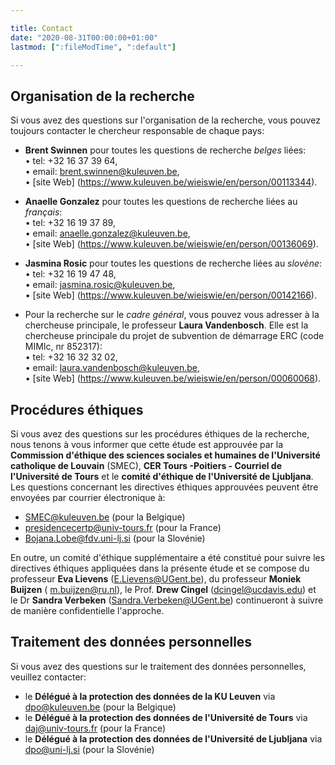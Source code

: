 ```yaml
---

title: Contact
date: "2020-08-31T00:00:00+01:00"
lastmod: [":fileModTime", ":default"]

---
```


## Organisation de la recherche
Si vous avez des questions sur l'organisation de la recherche, vous pouvez toujours contacter le chercheur responsable de chaque pays:

- **Brent Swinnen** pour toutes les questions de recherche *belges* liées: \
• tel: +32 16 37 39 64, \
• email: brent.swinnen@kuleuven.be, \
• [site Web] (https://www.kuleuven.be/wieiswie/en/person/00113344).

- **Anaelle Gonzalez** pour toutes les questions de recherche liées au *français*: \
• tel: +32 16 19 37 89, \
• email: anaelle.gonzalez@kuleuven.be, \
• [site Web] (https://www.kuleuven.be/wieiswie/en/person/00136069).

- **Jasmina Rosic** pour toutes les questions de recherche liées au *slovène*: \
• tel: +32 16 19 47 48, \
• email: jasmina.rosic@kuleuven.be, \
• [site Web] (https://www.kuleuven.be/wieiswie/en/person/00142166).

- Pour la recherche sur le *cadre général*, vous pouvez vous adresser à la chercheuse principale, le professeur **Laura Vandenbosch**. Elle est la chercheuse principale du projet de subvention de démarrage ERC (code MIMIc, nr 852317): \
• tel: +32 16 32 32 02, \
• email: laura.vandenbosch@kuleuven.be, \
• [site Web] (https://www.kuleuven.be/wieiswie/en/person/00060068).

## Procédures éthiques
Si vous avez des questions sur les procédures éthiques de la recherche, nous tenons à vous informer que cette étude est approuvée par la **Commission d'éthique des sciences sociales et humaines de l'Université catholique de Louvain** (SMEC), **CER Tours -Poitiers - Courriel de l'Université de Tours** et le **comité d'éthique de l'Université de Ljubljana**.
Les questions concernant les directives éthiques approuvées peuvent être envoyées par courrier électronique à:

- SMEC@kuleuven.be (pour la Belgique)
- presidencecertp@univ-tours.fr (pour la France)
- Bojana.Lobe@fdv.uni-lj.si (pour la Slovénie)

En outre, un comité d'éthique supplémentaire a été constitué pour suivre les directives éthiques appliquées dans la présente étude et se compose du professeur **Eva Lievens** (E.Lievens@UGent.be), du professeur **Moniek Buijzen** ( m.buijzen@ru.nl), le Prof. **Drew Cingel** (dcingel@ucdavis.edu) et le Dr **Sandra Verbeken** (Sandra.Verbeken@UGent.be) continueront à suivre de manière confidentielle l'approche.

## Traitement des données personnelles
Si vous avez des questions sur le traitement des données personnelles, veuillez contacter:
- le **Délégué à la protection des données de la KU Leuven** via dpo@kuleuven.be (pour la Belgique)
- le **Délégué à la protection des données de l'Université de Tours** via daj@univ-tours.fr (pour la France)
- le **Délégué à la protection des données de l'Université de Ljubljana** via dpo@uni-lj.si (pour la Slovénie)